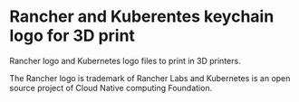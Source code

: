 # Rancher and Kuberentes keychain logo for 3D print

Rancher logo and Kubernetes logo files to print in 3D printers.

The Rancher logo is trademark of Rancher Labs and Kubernetes is an open source project of Cloud Native computing Foundation.

